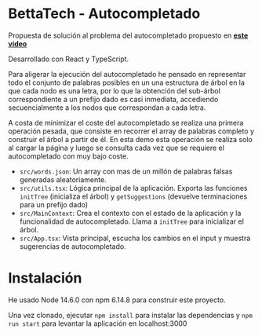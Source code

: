 # BettaTech - Autocompletado

Propuesta de solución al problema del autocompletado propuesto en **[este video](https://www.youtube.com/watch?v=jIlB1D8e4rk&ab_channel=BettaTech)**

Desarrollado con React y TypeScript.

Para aligerar la ejecución del autocompletado he pensado en representar todo el conjunto de palabras posibles en un una estructura de árbol en la que cada nodo es una letra, por lo que la obtención del sub-árbol correspondiente a un prefijo dado es casi inmediata, accediendo secuencialmente a los nodos que correspondan a cada letra.

A costa de minimizar el coste del autocompletado se realiza una primera operación pesada, que consiste en recorrer el array de palabras completo y construir el árbol a partir de él. En esta demo esta operación se realiza solo al cargar la página y luego se consulta cada vez que se requiere el autocompletado con muy bajo coste.

- `src/words.json`: Un array con mas de un millón de palabras falsas generadas aleatoriamente.
- `src/utils.tsx`: Lógica principal de la aplicación. Exporta las funciones `initTree` (inicializa el árbol) y `getSuggestions` (devuelve terminaciones para un prefijo dado)
- `src/MainContext`: Crea el contexto con el estado de la aplicación y la funcionalidad de autocompletado. Llama a `initTree` para inicializar el árbol.
- `src/App.tsx`: Vista principal, escucha los cambios en el input y muestra sugerencias de autocompletado.

# Instalación

He usado Node 14.6.0 con npm 6.14.8 para construir este proyecto.

Una vez clonado, ejecutar `npm install` para instalar las dependencias y `npm run start` para levantar la aplicación en localhost:3000
